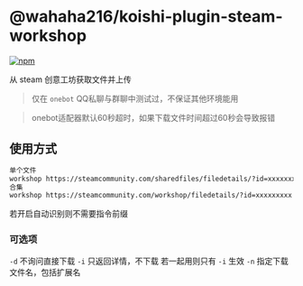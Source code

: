 # @wahaha216/koishi-plugin-steam-workshop

[![npm](https://img.shields.io/npm/v/@wahaha216/koishi-plugin-steam-workshop?style=flat-square)](https://www.npmjs.com/package/@wahaha216/koishi-plugin-steam-workshop)

从 steam 创意工坊获取文件并上传

> 仅在 `onebot` QQ私聊与群聊中测试过，不保证其他环境能用

> onebot适配器默认60秒超时，如果下载文件时间超过60秒会导致报错

## 使用方式

```tex
单个文件
workshop https://steamcommunity.com/sharedfiles/filedetails/?id=xxxxxxxxx
合集
workshop https://steamcommunity.com/workshop/filedetails/?id=xxxxxxxxx
```

若开启自动识别则不需要指令前缀

### 可选项

`-d` 不询问直接下载
`-i` 只返回详情，不下载
若一起用则只有 `-i` 生效 
`-n` 指定下载文件名，包括扩展名
